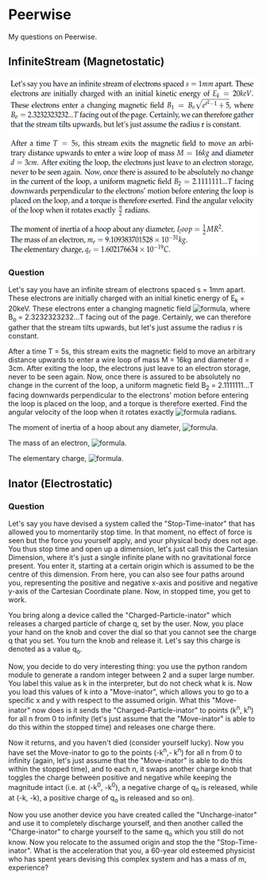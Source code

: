 # Peerwise
My questions on Peerwise.

## InfiniteStream (Magnetostatic)
<p align="center">
  <img src="Y4/S1/Magnetostatic/InfiniteStream/infiniteStream.png" align="center" height="360" />
</p>

### Question
Let's say you have an infinite stream of electrons spaced s = 1mm apart. These electrons are initially charged with an initial kinetic energy of E<sub>k</sub> = 20keV. These electrons enter a changing magnetic field ![formula](https://render.githubusercontent.com/render/math?math=B_1%20=%20B_o\sqrt{e^{t^2-1}%2B5}), where B<sub>o</sub> = 2.3232323232...T facing out of the page. Certainly, we can therefore gather that the stream tilts upwards, but let's just assume the radius r is constant.

After a time T = 5s, this stream exits the magnetic field to move an arbitrary distance upwards to enter a wire loop of mass M = 16kg and diameter d = 3cm. After exiting the loop, the electrons just leave to an electron storage, never to be seen again. Now, once there is assured to be absolutely no change in the current of the loop, a uniform magnetic field B<sub>2</sub> = 2.1111111...T facing downwards perpendicular to the electrons' motion before entering the loop is placed on the loop, and a torque is therefore exerted. Find the angular velocity of the loop when it rotates exactly ![formula](https://render.githubusercontent.com/render/math?math=\frac{\pi}{2}) radians.


The moment of inertia of a hoop about any diameter, ![formula](https://render.githubusercontent.com/render/math?math=I_{loop}%20=%20\frac{1}{2}MR^2).

The mass of an electron, ![formula](https://render.githubusercontent.com/render/math?math=m_e%20=%209.109383701528%20\times%2010^{-31}%20kg).

The elementary charge, ![formula](https://render.githubusercontent.com/render/math?math=q_e%20=%201.602176634%20\times%2010^{-19}%20C).


## Inator (Electrostatic)

### Question
<p>Let's say you have devised a system called the "Stop-Time-inator" that has allowed you to momentarily stop time. In that moment, no effect of force is seen but the force you yourself apply, and your physical body does not age. You thus stop time and open up a dimension, let's just call this the Cartesian Dimension, where it's just a single infinite plane with no gravitational force present. You enter it, starting at a certain origin which is assumed to be the centre of this dimension. From here, you can also see four paths around you, representing the positive and negative x-axis and positive and negative y-axis of the Cartesian Coordinate plane. Now, in stopped time, you get to work.</p>
<p>You bring along a device called the "Charged-Particle-inator" which releases a charged particle of charge q, set by the user. Now, you place your hand on the knob and cover the dial so that you cannot see the charge q that you set. You turn the knob and release it. Let's say this charge is denoted as a value q<sub>o</sub>.</p>
<p>Now, you decide to do very interesting thing: you use the python random module to generate a random integer between 2 and a super large number. You label this value as k in the interpreter, but do not check what k is. Now you load this values of k into a "Move-inator", which allows you to go to a specific x and y with respect to the assumed origin. What this "Move-inator" now does is it sends the&nbsp;"Charged-Particle-inator" to points (k<sup>n</sup>, k<sup>n</sup>) for all n from 0 to infinity (let's just assume that the "Move-inator" is able to do this within the stopped time) and releases one charge there.</p>
<p>Now it returns, and you haven't died (consider yourself lucky). Now you have set the Move-inator to go to the points&nbsp;(-k<sup>n</sup>,- k<sup>n</sup>) for all n from 0 to infinity (again, let's just assume that the "Move-inator" is able to do this within the stopped time), and to each n, it swaps another charge knob that toggles the charge between positive and negative while keeping the magnitude intact (i.e. at (-k<sup>0</sup>, -k<sup>0</sup>), a negative charge of q<sub>o</sub> is released, while at (-k, -k), a positive charge of q<sub>o</sub> is released and so on).&nbsp;</p>
<p>Now you use another device you have created called the "Uncharge-inator" and use it to completely discharge yourself, and then another called the "Charge-inator" to charge yourself to the same q<sub>o</sub> which you still do not know. Now you relocate to the assumed origin and stop the the "Stop-Time-inator". What is the acceleration that you, a 60-year old esteemed physicist who has spent years devising this complex system and has a mass of m, experience?</p>
